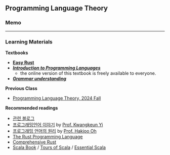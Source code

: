 ## Programming Language Theory

### Memo ###



*** 


### Learning Materials ###

**Textbooks**
* **[Easy Rust](https://dhghomon.github.io/easy_rust/)**
* **[*Introduction to Programming Languages* ](https://hjaem.info/itpl)**
  - the online version of this textbook is freely available to everyone.
* **[*Grammar understanding*](https://web.mit.edu/6.031/www/sp21/classes/17-regex-grammars/)**

  
**Previous Class**
- [Programming Language Theory, 2024 Fall](https://github.com/hongshin/proglang/tree/2024)

**Recommended readings**
- [관련 블로그](https://wonlf.tistory.com/entry/Rust-1-%EA%B0%9C%EB%85%90%EA%B3%BC-%EA%B5%AC%EC%A1%B0?category=1052175)
- [프로그래밍언어 이야기](http://kwangkeunyi.snu.ac.kr/pl-book-draft.pdf) by [Prof. Kwangkeun Yi](http://kwangkeunyi.snu.ac.kr/) 
- [프로그래밍 언어의 원리](https://prl.korea.ac.kr/courses/cose212/2023/pl-book.pdf) by [Prof. Hakjoo Oh](https://prl.korea.ac.kr/members/hakjoo-oh/)
- [The Rust Programming Language](https://doc.rust-lang.org/book)
- [Comprehensive Rust](https://google.github.io/comprehensive-rust)
- [Scala Book](https://docs.scala-lang.org/overviews/scala-book/introduction.html) / [Tours of Scala](https://docs.scala-lang.org/tour/tour-of-scala.html) / [Essential Scala](https://underscore.io/books/essential-scala/)

